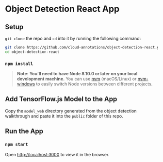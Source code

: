 # Object Detection React App


## Setup
`git clone` the repo and `cd` into it by running the following command:

```bash
git clone https://github.com/cloud-annotations/object-detection-react.git
cd object-detection-react
```

### `npm install`

> **Note: You’ll need to have Node 8.10.0 or later on your local development machine.** You can use [nvm](https://github.com/creationix/nvm#installation) (macOS/Linux) or [nvm-windows](https://github.com/coreybutler/nvm-windows#node-version-manager-nvm-for-windows) to easily switch Node versions between different projects.

## Add TensorFlow.js Model to the App
Copy the `model_web` directory generated from the object detection walkthrough and paste it into the `public` folder of this repo.

## Run the App
### `npm start`

Open [http://localhost:3000](http://localhost:3000) to view it in the browser.


